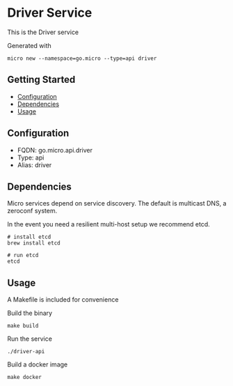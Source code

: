 # Driver Service

This is the Driver service

Generated with

```
micro new --namespace=go.micro --type=api driver
```

## Getting Started

- [Configuration](#configuration)
- [Dependencies](#dependencies)
- [Usage](#usage)

## Configuration

- FQDN: go.micro.api.driver
- Type: api
- Alias: driver

## Dependencies

Micro services depend on service discovery. The default is multicast DNS, a zeroconf system.

In the event you need a resilient multi-host setup we recommend etcd.

```
# install etcd
brew install etcd

# run etcd
etcd
```

## Usage

A Makefile is included for convenience

Build the binary

```
make build
```

Run the service
```
./driver-api
```

Build a docker image
```
make docker
```